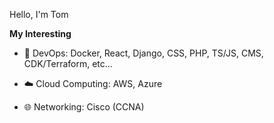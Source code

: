 Hello, I'm Tom

**My Interesting**

- 🔧 DevOps: Docker, React, Django, CSS, PHP, TS/JS, CMS, CDK/Terraform, etc...

- ☁️ Cloud Computing: AWS, Azure

- 🌐 Networking: Cisco (CCNA)
